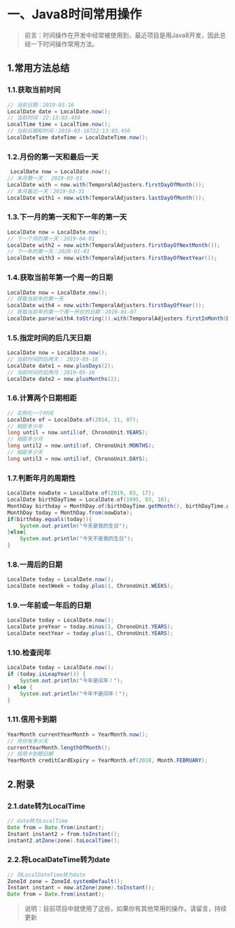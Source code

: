 # 一、Java8时间常用操作

> 前言：时间操作在开发中经常被使用到，最近项目是用Java8开发，因此总结一下时间操作常用方法。

## 1.常用方法总结

### 1.1.获取当前时间

```java
// 当前日期：2019-03-16
LocalDate date = LocalDate.now();
// 当前时间：22:13:03.450
LocalTime time = LocalTime.now();
// 当前日期和时间：2019-03-16T22:13:03.450
LocalDateTime dateTime = LocalDateTime.now();
```

### 1.2.月份的第一天和最后一天

```java
 LocalDate now = LocalDate.now();
// 本月第一天： 2019-03-01
LocalDate with = now.with(TemporalAdjusters.firstDayOfMonth());
// 本月最后一天：2019-03-31
LocalDate with1 = now.with(TemporalAdjusters.lastDayOfMonth());
```

### 1.3.下一月的第一天和下一年的第一天 

```java
LocalDate now = LocalDate.now();
// 下一个月的第一天：2019-04-01
LocalDate with2 = now.with(TemporalAdjusters.firstDayOfNextMonth());
// 下一年的第一天：2020-01-01
LocalDate with3 = now.with(TemporalAdjusters.firstDayOfNextYear());
```

### 1.4.获取当前年第一个周一的日期

```java
LocalDate now = LocalDate.now();
// 获取当前年的第一天
LocalDate with4 = now.with(TemporalAdjusters.firstDayOfYear());
// 获取当前年的第一个周一所在的日期：2019-01-07
LocalDate.parse(with4.toString()).with(TemporalAdjusters.firstInMonth(DayOfWeek.MONDAY));
```

### 1.5.指定时间的后几天日期

```java
LocalDate now = LocalDate.now();
// 当前时间的后两天： 2019-03-18
LocalDate date1 = now.plusDays(2);
// 当前时间的后两月：2019-05-16
LocalDate date2 = now.plusMonths(2);
```

### 1.6.计算两个日期相距

```java
// 实例化一个时间
LocalDate of = LocalDate.of(2014, 11, 07);
// 相距多少年
long until = now.until(of, ChronoUnit.YEARS);
// 相距多少月
long until2 = now.until(of, ChronoUnit.MONTHS);
// 相距多少天
long until3 = now.until(of, ChronoUnit.DAYS);
```

### 1.7.判断年月的周期性

```java
LocalDate nowDate = LocalDate.of(2019, 03, 17);
LocalDate birthDayTime = LocalDate.of(1995, 03, 16);
MonthDay birthday = MonthDay.of(birthDayTime.getMonth(), birthDayTime.getDayOfMonth());
MonthDay today = MonthDay.from(nowDate);
if(birthday.equals(today)){
    System.out.println("今天是我的生日");
}else{
    System.out.println("今天不是我的生日");
}
```

### 1.8.一周后的日期

```java
LocalDate today = LocalDate.now();  
LocalDate nextWeek = today.plus(1, ChronoUnit.WEEKS); 
```

### 1.9.一年前或一年后的日期

```java
LocalDate today = LocalDate.now();  
LocalDate preYear = today.minus(1, ChronoUnit.YEARS);  
LocalDate nextYear = today.plus(1, ChronoUnit.YEARS); 
```

### 1.10.检查闰年

```java
LocalDate today = LocalDate.now();  
if (today.isLeapYear()) {  
    System.out.println("今年是闰年！");
} else {
    System.out.println("今年不是闰年！");
}
```

### 1.11.信用卡到期

```java
YearMonth currentYearMonth = YearMonth.now();
// 月份有多少天
currentYearMonth.lengthOfMonth();
// 信用卡到期日期
YearMonth creditCardExpiry = YearMonth.of(2018, Month.FEBRUARY);  
```

## 2.附录

### 2.1.date转为LocalTime

```java
// date转为LocalTime
Date from = Date.from(instant);
Instant instant2 = from.toInstant();
instant2.atZone(zone).toLocalTime();
```

### 2.2.将LocalDateTime转为date

```java
// 将LocalDateTime转为date
ZoneId zone = ZoneId.systemDefault();
Instant instant = now.atZone(zone).toInstant();
Date from = Date.from(instant);
```

> 说明：目前项目中就使用了这些，如果你有其他常用的操作，请留言，持续更新

